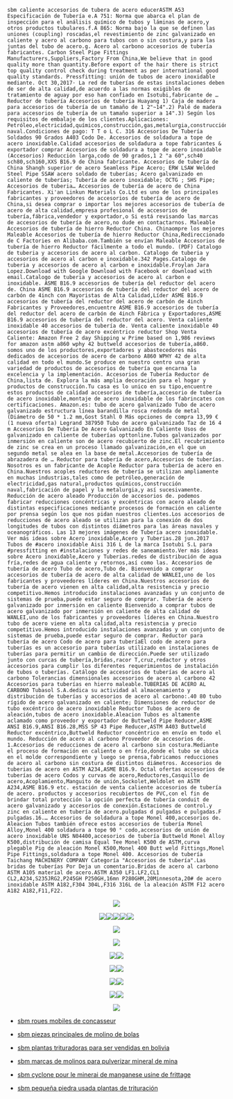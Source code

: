 
```
sbm caliente accesorios de tubera de acero educerASTM A53 Especificación de Tubería e.A 751: Norma que abarca el plan de inspección para el análisis químico de tubos y láminas de acero,y otros productos tubulares.f.A 865: Norma bajo la que se definen las uniones (coupling) roscadas,el revestimiento de zinc galvanizado en caliente y acero al carbono para tubos con o sin costura,y para las juntas del tubo de acero.g. Acero al carbono accesorios de tubería fabricantes. Carbon Steel Pipe Fittings Manufacturers,Suppliers,Factory From China,We believe that in good quality more than quantity.Before export of the hair there is strict top quality control check during treatment as per international good quality standards. Pressfitting: unión de tubos de acero inoxidable mediante. Oct 30,2017· La red de tuberías de estas instalaciones deben de ser de alta calidad,de acuerdo a las normas exigibles de tratamiento de aguay por eso han confiado en Isotubi,fabricante de … Reductor de tubería Accesorios de tubería Huayang 1) Caja de madera para accesorios de tubería de un tamaño de 1 2"~14".2) Palé de madera para accesorios de tubería de un tamaño superior a 14".3) Según los requisitos de embalaje de los clientes.Aplicaciones: Petróleo,electricidad,químicos,construcción,gas,metalurgia,construcción naval.Condiciones de pago: T T o L C. 316 Accesorios De Tubería Soldados 90 Grados A403 Codo De. Accesorios de soldadura a tope de acero inoxidable.Calidad accesorios de soldadura a tope fabricantes & exportador comprar Accesorios de soldadura a tope de acero inoxidable (Accesorios) Reducción larga,codo de 90 grados,1 2 "a 60",sch40 sch80,sch160,XXS B16.9 de China fabricante. Accesorios de tubería de China Shangh superior de acero Seamless Pipe Acero; ERW LSAW Welded Steel Pipe SSAW acero soldado de tuberías; Acero galvanizado en caliente de tuberías; Tubería de acero inoxidable; OCTG ; SHS Pipe; Accesorios de tuberia… Accesorios de tubería de acero de China Fabricantes. Xi'an Linkun Materials Co.Ltd es uno de los principales fabricantes y proveedores de accesorios de tubería de acero de China,si desea comprar o importar los mejores accesorios de tubería de acero de alta calidad,empresa profesional de accesorios de tubería,fábrica,vendedor y exportador,o Si está revisando las marcas de accesorios de tubería de acero,no dude en contactarnos. Maleable Accesorios de tubería de hierro Reductor China. Chinaompre los mejores Maleable Accesorios de tubería de hierro Reductor China,Redireccionado de C Factories en Alibaba.com.También se envían Maleable Accesorios de tubería de hierro Reductor fácilmente a todo el mundo. (PDF) Catalogo de tuberia y accesorios de acero al carbon. Catalogo de tuberia y accesorios de acero al carbon e inoxidable.342 Pages.Catalogo de tuberia y accesorios de acero al carbon e inoxidable.Froylan Jara Lopez.Download with Google Download with Facebook or download with email.Catalogo de tuberia y accesorios de acero al carbon e inoxidable. ASME B16.9 accesorios de tubería del reductor del acero de. China ASME B16.9 accesorios de tubería del reductor del acero de carbón de 4inch con Mayoristas de Alta Calidad,Líder ASME B16.9 accesorios de tubería del reductor del acero de carbón de 4inch Fabricantes y Proveedores,encuentre ASME B16.9 accesorios de tubería del reductor del acero de carbón de 4inch Fábrica y Exportadores,ASME B16.9 accesorios de tubería del reductor del acero. Venta caliente inoxidable 40 accesorios de tubería de. Venta caliente inoxidable 40 accesorios de tubería de acero excéntrico reductor Shop Venta Caliente: Amazon Free 2 day Shipping w Prime based on 1,986 reviews for amazon astm a860 wphy 42 buttweld accesorios de tubería,a860. somos uno de los productores,exportadores y abastecedores más dedicados de accesorios de acero de carbono A860 WPHY 42 de alta calidad en todo el mundo.Se produce en nuestro centro una gran variedad de productos de accesorios de tubería que encarna la excelencia y la implementación. Accesorios de Tubería Reductor de China,lista de. Explora la más amplia decoración para el hogar y productos de construcción.Tu casa es lo unico en su tipo,encuentre estos productos de calidad accesorios de tubería,accesorio de tubería de acero inoxidable,montaje de acero inoxidable de los fabrincates con certificaciones. Amazon.es: tubo de acero galvanizado Tubo de acero galvanizado estructura línea barandilla rosca redonda de metal (Diámetro de 50 * 1.2 mm,Gost Stahl 0 Más opciones de compra 13,99 € (1 nueva oferta) Legrand 387950 Tubo de acero galvanizado Taz de 16 4 m Accesorios De Tubería De Acero Galvanizado En Caliente Usos de galvanizado en caliente de tuberías opttonline.Tubos galvanizados por inmersión en caliente son de acero recubierto de zinc.El recubrimiento de zinc se crea en un proceso llamado galvanización,en el que un segundo metal se alea en la base de metal.Accesorios de tubería de abrazadera de … Reductor para tubería de acero,Accesorios de tuberías. Nosotros es un fabricante de Acople Reductor para tubería de acero en China.Nuestros acoples reductores de tubería se utilizan ampliamente en muchas industrias,tales como de petróleo,generación de electricidad,gas natural,productos químicos,construcción naval,fabricación de papel y la metalurgia,y así sucesivamente. Reducción de acero aleado Producción de accesorios de. podemos fabricar reducciones concéntricas y excéntricas con acero aleado de distintas especificaciones mediante procesos de formación en caliente por prensa según los que nos pidan nuestros clientes.Los accesorios de reducciones de acero aleado se utilizan para la conexión de dos longitudes de tubos con distintos diámetros para las áreas navales y oceanográficos. Las 13 mejores imágenes de Tubería acero inoxidable. Ver más ideas sobre Acero inoxidable,Acero y Tuberias.28 jun.2017 Tubos de #acero inoxidable Aisi 316 L de la marca Isotubi S.L para #pressfitting en #instalaciones y redes de saneamiento.Ver más ideas sobre Acero inoxidable,Acero y Tuberias.redes de distribución de agua fría,redes de agua caliente y retornos,así como las. Accesorios de tubería de acero Tubo de acero,Tubo de. Bienvenido a comprar accesorios de tubería de acero de alta calidad de WANLEI,uno de los fabricantes y proveedores líderes en China.Nuestros accesorios de tubería de acero vienen en alta calidad,alta resistencia y precio competitivo.Hemos introducido instalaciones avanzadas y un conjunto de sistemas de prueba,puede estar seguro de comprar. Tubería de acero galvanizado por inmersión en caliente Bienvenido a comprar tubos de acero galvanizado por inmersión en caliente de alta calidad de WANLEI,uno de los fabricantes y proveedores líderes en China.Nuestro tubo de acero viene en alta calidad,alta resistencia y precio competitivo.Hemos introducido instalaciones avanzadas y un conjunto de sistemas de prueba,puede estar seguro de comprar. Reductor para tubería de acero Codo de acero para tuberíaEl codo de acero para tuberías es un accesorio para tuberías utilizado en instalaciones de tuberías para permitir un cambio de dirección.Puede ser utilizado junto con curcas de tubería,bridas,racor T,cruz,redactor y otros accesorios para cumplir los diferentes requerimientos de instalación de tubos o tuberías. Catálogo de accesorios de tuberías de acero al carbono Tolerancias dimensionales accesorios de acero al carbono 42 Accesorios para tuberías en hierro maleable.TUBERIAS DE ACERO AL CARBONO Tubasol S.A.dedica su actividad al almacenamiento y distribución de tuberías y accesorios de acero al carbono:.40 80 tubo rígido de acero galvanizado en caliente; Dimensiones de reductor de tubo excéntrico de acero inoxidable Reductor Tubos de acero de aleación,tubos de acero inoxidable.Aleacion Tubos es altamente aclamado como proveedor y exportador de Buttweld Pipe Reducer,ASME ANSI B16.9,ANSI B16.28,MSS SP 43 Pipe Reducer,ASTM A403 Buttweld Reductor excéntrico,Buttweld Reductor concéntrico en envío en todo el mundo. Reducción de acero al carbono Proveedor de accesorios de. 1.Accesorios de reducciones de acero al carbono sin costura.Mediante el proceso de formación en caliente o en frío,donde el tubo se ubica en el molde correspondiente y luego se prensa,fabricamos reducciones de acero al carbono sin costura de distintos diámetros. Accesorios de tuberias de acero en ASTM A234,ASME B16.9. Octal ofertas accesorios de tuberías de acero Codos y curvas de acero,Reductores,Casquillo de acero,Acoplamiento,Manguito de unión,Sockolet,Weldolet en ASTM A234,ASME B16.9 etc. estación de venta caliente accesorios de tubería de acero. productos y accesorios recubiertos de PVC,con el fin de brindar total protección la opción perfecta de tubería conduit de acero galvanizado y accesorios de conexión.Estaciones de control.y zinc en caliente en tubería de acero.pulgadas d pulgadas e pulgadas.F pulgadas.16.… Accesorios de soldadura a tope Monel 400,accesorios de. Aleacion Tubos también ofrece estos accesorios de tubería Monel Alloy,Monel 400 soldadura a tope 90 ° codo,accesorios de unión de acero inoxidable UNS N04400,accesorios de tubería Buttweld Monel Alloy K500,distribución de camisa Equal Tee Monel K500 de ASTM,curva plegable Pig de aleación Monel K500,Monel 400 Butt weld Fittings,Monel Pipe Fittings,soldadura a tope Monel 400. Accesorios de tubería Taichang MACHINERY COMPANY Categoría "Accesorios de tubería".Las bridas de tuberías Por Deja un comentario.Bridas de acero al carbono ASTM A105 material de acero.ASTM A350 LF1.LF2,CL1 CL2,A234,S235JRG2,P245GH P250GH,16mn P280GHM,20Minnesota,20# de acero inoxidable ASTM A182,F304 304L,F316 316L de la aleación ASTM F12 acero A182 A182,F11,F22. 
```

<div align="center">

<a href="https://es-crusher.shibang-china.com/github&k=sbm+caliente+accesorios+de+tubera+de+acero+educer"><img src="https://static.shibang-china.com/es/crusher/logo.jpg"></a>

<a href="https://es-crusher.shibang-china.com/github&k=sbm+caliente+accesorios+de+tubera+de+acero+educer"><img src="https://static.shibang-china.com/es/crusher/index.jpg"></a><a href="https://es-crusher.shibang-china.com/material.htmlgithub&k=sbm+caliente+accesorios+de+tubera+de+acero+educer"><img src="https://static.shibang-china.com/es/crusher/material.jpg"></a><a href="https://es-crusher.shibang-china.com/application.htmlgithub&k=sbm+caliente+accesorios+de+tubera+de+acero+educer"><img src="https://static.shibang-china.com/es/crusher/application.jpg"></a><a href="https://es-crusher.shibang-china.com/aboutus.htmlgithub&k=sbm+caliente+accesorios+de+tubera+de+acero+educer"><img src="https://static.shibang-china.com/es/crusher/aboutus.jpg"></a><a href="https://es-crusher.shibang-china.com/contact.htmlgithub&k=sbm+caliente+accesorios+de+tubera+de+acero+educer"><img src="https://static.shibang-china.com/es/crusher/contact.jpg"></a>

<a href="https://es-crusher.shibang-china.com/github&k=sbm+caliente+accesorios+de+tubera+de+acero+educer"><img src="https://static.shibang-china.com/es/crusher/banner.jpg"></a>

<a href="https://swt.shibang-china.com/github&k=sbm+caliente+accesorios+de+tubera+de+acero+educer"><img src="https://static.shibang-china.com/es/crusher/text.jpg"></a>

<a href="https://swt.shibang-china.com/github&k=sbm+caliente+accesorios+de+tubera+de+acero+educer"><img src="https://static.shibang-china.com/es/crusher/chat.jpg"></a><a href="https://es-crusher.shibang-china.com/contact.htmlgithub&k=sbm+caliente+accesorios+de+tubera+de+acero+educer"><img src="https://static.shibang-china.com/es/crusher/message.jpg"></a>

<a href="https://es-crusher.shibang-china.com/products/pe.htmlgithub&k=sbm+caliente+accesorios+de+tubera+de+acero+educer"><img src="https://static.shibang-china.com/es/crusher/pe.jpg"></a><a href="https://es-crusher.shibang-china.com/products/pf.htmlgithub&k=sbm+caliente+accesorios+de+tubera+de+acero+educer"><img src="https://static.shibang-china.com/es/crusher/pf.jpg"></a>

<a href="https://es-crusher.shibang-china.com/products/hpt.htmlgithub&k=sbm+caliente+accesorios+de+tubera+de+acero+educer"><img src="https://static.shibang-china.com/es/crusher/hpt.jpg"></a><a href="https://es-crusher.shibang-china.com/products/vsi.htmlgithub&k=sbm+caliente+accesorios+de+tubera+de+acero+educer"><img src="https://static.shibang-china.com/es/crusher/vsi.jpg"></a>

<a href="https://es-crusher.shibang-china.com/products/klv.htmlgithub&k=sbm+caliente+accesorios+de+tubera+de+acero+educer"><img src="https://static.shibang-china.com/es/crusher/klv.jpg"></a><a href="https://es-crusher.shibang-china.com/products/portable.htmlgithub&k=sbm+caliente+accesorios+de+tubera+de+acero+educer"><img src="https://static.shibang-china.com/es/crusher/portable.jpg"></a>

<a href="https://swt.shibang-china.com/github&k=sbm+caliente+accesorios+de+tubera+de+acero+educer"><img src="https://static.shibang-china.com/es/crusher/case.jpg"></a>

</div>


* [sbm roues mobiles de concasseur](sbm%20roues%20mobiles%20de%20concasseur.md)

* [sbm piezas principales de molino de bolas](sbm%20piezas%20principales%20de%20molino%20de%20bolas.md)

* [sbm plantas trituradoras para ser vendidas en bolivia](sbm%20plantas%20trituradoras%20para%20ser%20vendidas%20en%20bolivia.md)

* [sbm marcas de molinos para pulverizar mineral de mina](sbm%20marcas%20de%20molinos%20para%20pulverizar%20mineral%20de%20mina.md)

* [sbm cyclone pour le minerai de manganese usine de frittage](sbm%20cyclone%20pour%20le%20minerai%20de%20manganese%20usine%20de%20frittage.md)

* [sbm pequeña piedra usada plantas de trituración](sbm%20peque%C3%B1a%20piedra%20usada%20plantas%20de%20trituraci%C3%B3n.md)